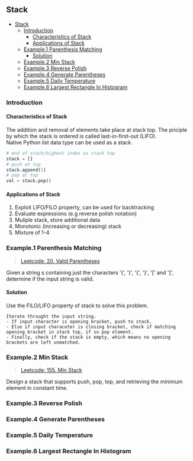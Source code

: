 ## Stack
- [Stack](#stack)
  - [Introduction](#introduction)
    - [Characteristics of Stack](#characteristics-of-stack)
    - [Applications of Stack](#applications-of-stack)
  - [Example.1 Parenthesis Matching](#example1-parenthesis-matching)
    - [Solution](#solution)
  - [Example.2 Min Stack](#example2-min-stack)
  - [Example.3 Reverse Polish](#example3-reverse-polish)
  - [Example.4 Generate Parentheses](#example4-generate-parentheses)
  - [Example.5 Daily Temperature](#example5-daily-temperature)
  - [Example.6 Largest Rectangle In Histogram](#example6-largest-rectangle-in-histogram)

### Introduction
#### Characteristics of Stack
The addition and removal of elements take place at stack top. The priciple by which the stack is ordered is called last-in-first-out (LIFO).  
Native Python list data type can be used as a stack.  
```python
# end of stack/highest index as stack top 
stack = []
# push at top
stack.append(1)
# pop at top
val = stack.pop()
```
#### Applications of Stack
1. Exploit LIFO/FILO property, can be used for backtracking
2. Evaluate expressions (e.g reverse polish notation)
3. Muliple stack, store additional data
4. Monotonic (increasing or decreasing) stack
5. Mixture of 1-4
### Example.1 Parenthesis Matching
> [Leetcode: 20. Valid Parentheses](https://leetcode.com/problems/valid-parentheses/)  
 
Given a string s containing just the characters '(', ')', '{', '}', '[' and ']', determine if the input string is valid.
#### Solution
Use the FILO/LIFO property of stack to solve this problem.  
```
Iterate throught the input string.  
- If input character is opening bracket, push to stack.  
- Else if input characeter is closing bracket, check if matching opening bracket in stack top, if so pop element.  
- Finally, check if the stack is empty, which means no opening brackets are left unmatched.  
```

### Example.2 Min Stack
> [Leetcode: 155. Min Stack](https://leetcode.com/problems/min-stack/)  

Design a stack that supports push, pop, top, and retrieving the minimum element in constant time.

### Example.3 Reverse Polish
### Example.4 Generate Parentheses
### Example.5 Daily Temperature
### Example.6 Largest Rectangle In Histogram

